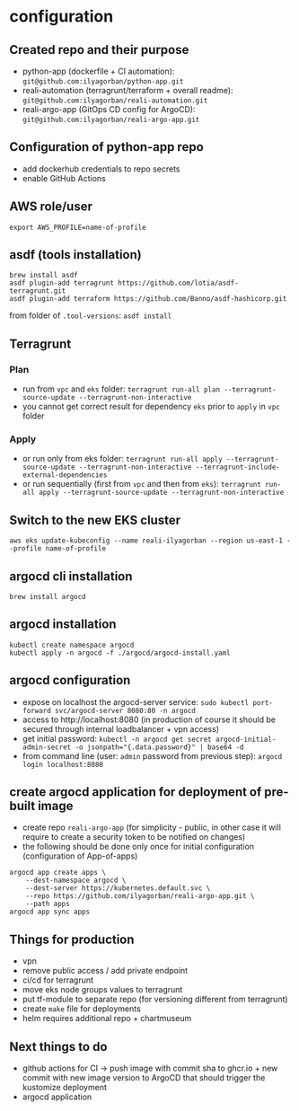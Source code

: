 # configuration

## Created repo and their purpose

- python-app (dockerfile + CI automation): `git@github.com:ilyagorban/python-app.git`
- reali-automation (terragrunt/terraform + overall readme): `git@github.com:ilyagorban/reali-automation.git`
- reali-argo-app (GitOps CD config for ArgoCD): `git@github.com:ilyagorban/reali-argo-app.git`

## Configuration of python-app repo

- add dockerhub credentials to repo secrets
- enable GitHub Actions

## AWS role/user

```
export AWS_PROFILE=name-of-profile
```

## asdf (tools installation)

```
brew install asdf
asdf plugin-add terragrunt https://github.com/lotia/asdf-terragrunt.git
asdf plugin-add terraform https://github.com/Banno/asdf-hashicorp.git
```

from folder of `.tool-versions`: `asdf install`

## Terragrunt

### Plan

- run from `vpc` and `eks` folder: `terragrunt run-all plan --terragrunt-source-update --terragrunt-non-interactive`
- you cannot get correct result for dependency `eks` prior to `apply` in `vpc` folder

### Apply

- or run only from eks folder: `terragrunt run-all apply --terragrunt-source-update --terragrunt-non-interactive --terragrunt-include-external-dependencies`
- or run sequentially (first from `vpc` and then from `eks`): `terragrunt run-all apply --terragrunt-source-update --terragrunt-non-interactive`

## Switch to the new EKS cluster

`aws eks update-kubeconfig --name reali-ilyagorban --region us-east-1 --profile name-of-profile`

## argocd cli installation

`brew install argocd`

## argocd installation

```
kubectl create namespace argocd
kubectl apply -n argocd -f ./argocd/argocd-install.yaml
```

## argocd configuration

- expose on localhost the argocd-server service: `sudo kubectl port-forward svc/argocd-server 8080:80 -n argocd`
- access to http://localhost:8080 (in production of course it should be secured through internal loadbalancer + vpn access)
- get initial password: `kubectl -n argocd get secret argocd-initial-admin-secret -o jsonpath="{.data.password}" | base64 -d`
- from command line (user: `admin` password from previous step): `argocd login localhost:8080`

## create argocd application for deployment of pre-built image

- create repo `reali-argo-app` (for simplicity - public, in other case it will require to create a security token to be notified on changes)
- the following should be done only once for initial configuration (configuration of App-of-apps)

```
argocd app create apps \
    --dest-namespace argocd \
    --dest-server https://kubernetes.default.svc \
    --repo https://github.com/ilyagorban/reali-argo-app.git \
    --path apps
argocd app sync apps
```

## Things for production

- vpn
- remove public access / add private endpoint
- ci/cd for terragrunt
- move eks node groups values to terragrunt
- put tf-module to separate repo (for versioning different from terragrunt)
- create `make` file for deployments
- helm requires additional repo + chartmuseum

## Next things to do

- github actions for CI -> push image with commit sha to ghcr.io + new commit with new image version to ArgoCD that should trigger the kustomize deployment
- argocd application
